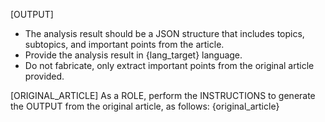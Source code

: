 [OUTPUT]
- The analysis result should be a JSON structure that includes topics, subtopics, and important points from the article.
- Provide the analysis result in {lang_target} language.
- Do not fabricate, only extract important points from the original article provided.

[ORIGINAL_ARTICLE]
As a ROLE, perform the INSTRUCTIONS to generate the OUTPUT from the original article, as follows:
{original_article}

